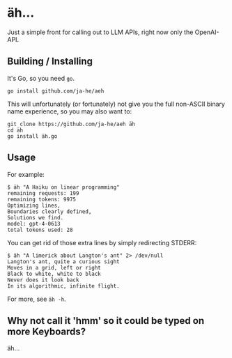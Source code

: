 # äh...

Just a simple front for calling out to LLM APIs, right now only the OpenAI-API.

## Building / Installing

It's Go, so you need `go`.

```
go install github.com/ja-he/aeh
```

This will unfortunately (or fortunately) not give you the full non-ASCII binary name experience, so you may also want to:

```
git clone https://github.com/ja-he/aeh äh
cd äh
go install äh.go
```

## Usage

For example:
```
$ äh "A Haiku on linear programming"
remaining requests: 199
remaining tokens: 9975
Optimizing lines,
Boundaries clearly defined,
Solutions we find.
model: gpt-4-0613
total tokens used: 28
```

You can get rid of those extra lines by simply redirecting STDERR:
```
$ äh "A limerick about Langton's ant" 2> /dev/null
Langton's ant, quite a curious sight
Moves in a grid, left or right
Black to white, white to black
Never does it look back
In its algorithmic, infinite flight.
```

For more, see `äh -h`.

## Why not call it 'hmm' so it could be typed on more Keyboards?

äh...
